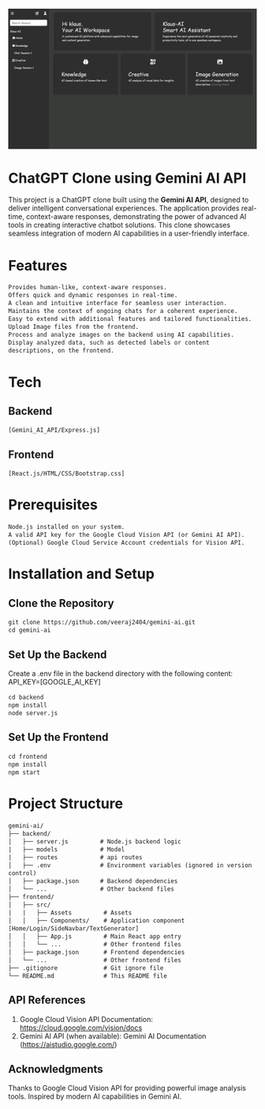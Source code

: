 ![alt text](frontend/public/image.png)

# ChatGPT Clone using Gemini AI API

This project is a ChatGPT clone built using the **Gemini AI API**, designed to deliver intelligent conversational experiences. The application provides real-time, context-aware responses, demonstrating the power of advanced AI tools in creating interactive chatbot solutions. This clone showcases seamless integration of modern AI capabilities in a user-friendly interface.

# Features
    Provides human-like, context-aware responses.
    Offers quick and dynamic responses in real-time.
    A clean and intuitive interface for seamless user interaction.
    Maintains the context of ongoing chats for a coherent experience.
    Easy to extend with additional features and tailored functionalities.
    Upload Image files from the frontend.
    Process and analyze images on the backend using AI capabilities.
    Display analyzed data, such as detected labels or content descriptions, on the frontend.

# Tech

## Backend  
    [Gemini_AI_API/Express.js]

## Frontend
    [React.js/HTML/CSS/Bootstrap.css]


# Prerequisites
    Node.js installed on your system.
    A valid API key for the Google Cloud Vision API (or Gemini AI API).
    (Optional) Google Cloud Service Account credentials for Vision API.

# Installation and Setup

## Clone the Repository
    
    git clone https://github.com/veeraj2404/gemini-ai.git
    cd gemini-ai
    
## Set Up the Backend
Create a .env file in the backend directory with the following content:
    API_KEY=[GOOGLE_AI_KEY]

    cd backend
    npm install
    node server.js

## Set Up the Frontend

    cd frontend
    npm install
    npm start

# Project Structure

    gemini-ai/
    ├── backend/
    │   ├── server.js         # Node.js backend logic
    |   ├── models            # Model
    |   ├── routes            # api routes
    │   ├── .env              # Environment variables (ignored in version control)
    │   ├── package.json      # Backend dependencies
    │   └── ...               # Other backend files
    ├── frontend/
    │   ├── src/
    |   |   ├── Assets         # Assets
    │   │   ├── Components/    # Application component [Home/Login/SideNavbar/TextGenerator]
    │   │   ├── App.js         # Main React app entry
    │   │   └── ...            # Other frontend files
    │   ├── package.json       # Frontend dependencies
    │   └── ...                # Other frontend files
    ├── .gitignore             # Git ignore file
    └── README.md              # This README file

## API References
1. Google Cloud Vision API Documentation:
   https://cloud.google.com/vision/docs
2. Gemini AI API (when available):
   Gemini AI Documentation (https://aistudio.google.com/)

## Acknowledgments
Thanks to Google Cloud Vision API for providing powerful image analysis tools.
Inspired by modern AI capabilities in Gemini AI.